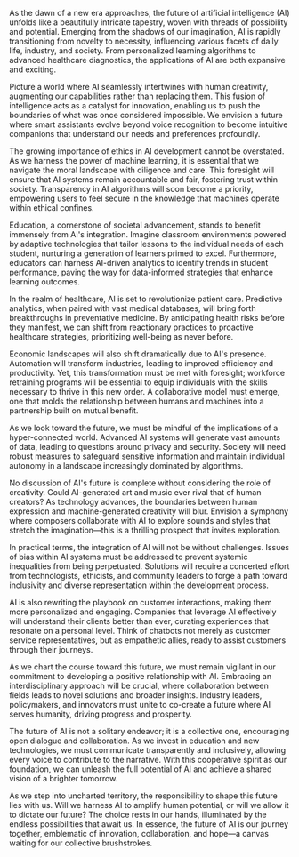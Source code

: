 As the dawn of a new era approaches, the future of artificial intelligence (AI) unfolds like a beautifully intricate tapestry, woven with threads of possibility and potential. Emerging from the shadows of our imagination, AI is rapidly transitioning from novelty to necessity, influencing various facets of daily life, industry, and society. From personalized learning algorithms to advanced healthcare diagnostics, the applications of AI are both expansive and exciting.

Picture a world where AI seamlessly intertwines with human creativity, augmenting our capabilities rather than replacing them. This fusion of intelligence acts as a catalyst for innovation, enabling us to push the boundaries of what was once considered impossible. We envision a future where smart assistants evolve beyond voice recognition to become intuitive companions that understand our needs and preferences profoundly.

The growing importance of ethics in AI development cannot be overstated. As we harness the power of machine learning, it is essential that we navigate the moral landscape with diligence and care. This foresight will ensure that AI systems remain accountable and fair, fostering trust within society. Transparency in AI algorithms will soon become a priority, empowering users to feel secure in the knowledge that machines operate within ethical confines.

Education, a cornerstone of societal advancement, stands to benefit immensely from AI's integration. Imagine classroom environments powered by adaptive technologies that tailor lessons to the individual needs of each student, nurturing a generation of learners primed to excel. Furthermore, educators can harness AI-driven analytics to identify trends in student performance, paving the way for data-informed strategies that enhance learning outcomes.

In the realm of healthcare, AI is set to revolutionize patient care. Predictive analytics, when paired with vast medical databases, will bring forth breakthroughs in preventative medicine. By anticipating health risks before they manifest, we can shift from reactionary practices to proactive healthcare strategies, prioritizing well-being as never before.

Economic landscapes will also shift dramatically due to AI's presence. Automation will transform industries, leading to improved efficiency and productivity. Yet, this transformation must be met with foresight; workforce retraining programs will be essential to equip individuals with the skills necessary to thrive in this new order. A collaborative model must emerge, one that molds the relationship between humans and machines into a partnership built on mutual benefit.

As we look toward the future, we must be mindful of the implications of a hyper-connected world. Advanced AI systems will generate vast amounts of data, leading to questions around privacy and security. Society will need robust measures to safeguard sensitive information and maintain individual autonomy in a landscape increasingly dominated by algorithms.

No discussion of AI's future is complete without considering the role of creativity. Could AI-generated art and music ever rival that of human creators? As technology advances, the boundaries between human expression and machine-generated creativity will blur. Envision a symphony where composers collaborate with AI to explore sounds and styles that stretch the imagination—this is a thrilling prospect that invites exploration.

In practical terms, the integration of AI will not be without challenges. Issues of bias within AI systems must be addressed to prevent systemic inequalities from being perpetuated. Solutions will require a concerted effort from technologists, ethicists, and community leaders to forge a path toward inclusivity and diverse representation within the development process.

AI is also rewriting the playbook on customer interactions, making them more personalized and engaging. Companies that leverage AI effectively will understand their clients better than ever, curating experiences that resonate on a personal level. Think of chatbots not merely as customer service representatives, but as empathetic allies, ready to assist customers through their journeys.

As we chart the course toward this future, we must remain vigilant in our commitment to developing a positive relationship with AI. Embracing an interdisciplinary approach will be crucial, where collaboration between fields leads to novel solutions and broader insights. Industry leaders, policymakers, and innovators must unite to co-create a future where AI serves humanity, driving progress and prosperity.

The future of AI is not a solitary endeavor; it is a collective one, encouraging open dialogue and collaboration. As we invest in education and new technologies, we must communicate transparently and inclusively, allowing every voice to contribute to the narrative. With this cooperative spirit as our foundation, we can unleash the full potential of AI and achieve a shared vision of a brighter tomorrow.

As we step into uncharted territory, the responsibility to shape this future lies with us. Will we harness AI to amplify human potential, or will we allow it to dictate our future? The choice rests in our hands, illuminated by the endless possibilities that await us. In essence, the future of AI is our journey together, emblematic of innovation, collaboration, and hope—a canvas waiting for our collective brushstrokes.